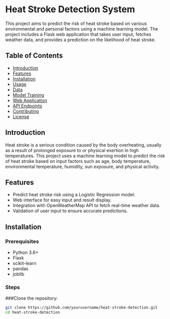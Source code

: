 # Heat Stroke Detection System

This project aims to predict the risk of heat stroke based on various environmental and personal factors using a machine learning model. The project includes a Flask web application that takes user input, fetches weather data, and provides a prediction on the likelihood of heat stroke.

## Table of Contents

- [Introduction](#introduction)
- [Features](#features)
- [Installation](#installation)
- [Usage](#usage)
- [Data](#data)
- [Model Training](#model-training)
- [Web Application](#web-application)
- [API Endpoints](#api-endpoints)
- [Contributing](#contributing)
- [License](#license)

## Introduction

Heat stroke is a serious condition caused by the body overheating, usually as a result of prolonged exposure to or physical exertion in high temperatures. This project uses a machine learning model to predict the risk of heat stroke based on input factors such as age, body temperature, environmental temperature, humidity, sun exposure, and physical activity.

## Features

- Predict heat stroke risk using a Logistic Regression model.
- Web interface for easy input and result display.
- Integration with OpenWeatherMap API to fetch real-time weather data.
- Validation of user input to ensure accurate predictions.

## Installation

### Prerequisites

- Python 3.6+
- Flask
- scikit-learn
- pandas
- joblib

### Steps
###Clone the repository:
   ```bash
   git clone https://github.com/yourusername/heat-stroke-detection.git
   cd heat-stroke-detection

